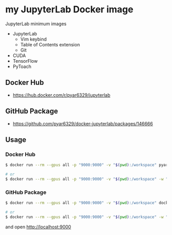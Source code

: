 # my JupyterLab Docker image

JupyterLab minimum images

- JupyterLab
  - Vim keybind
  - Table of Contents extension
  - Git
- CUDA
- TensorFlow
- PyToach

## Docker Hub

- https://hub.docker.com/r/pyar6329/jupyterlab

## GitHub Package

- https://github.com/pyar6329/docker-jupyterlab/packages/146666

## Usage

### Docker Hub

```bash
$ docker run --rm --gpus all -p "9000:9000" -v "$(pwd):/workspace" pyar6329/jupyterlab:10.1.4

# or
$ docker run --rm --gpus all -p "9000:9000" -v "$(pwd):/workspace" -w "/workspace" -u $(id -u $(whoami)):$(id -g $(whoami)) pyar6329/jupyterlab:10.1.4
```

### GitHub Package

```bash
$ docker run --rm --gpus all -p "9000:9000" -v "$(pwd):/workspace" docker.pkg.github.com/pyar6329/docker-jupyterlab/jupyterlab:10.1.4

# or
$ docker run --rm --gpus all -p "9000:9000" -v "$(pwd):/workspace" -w "/workspace" -u $(id -u $(whoami)):$(id -g $(whoami)) docker.pkg.github.com/pyar6329/docker-jupyterlab/jupyterlab:10.1.4
```

and open [http://localhost:9000](http://localhost:9000)
